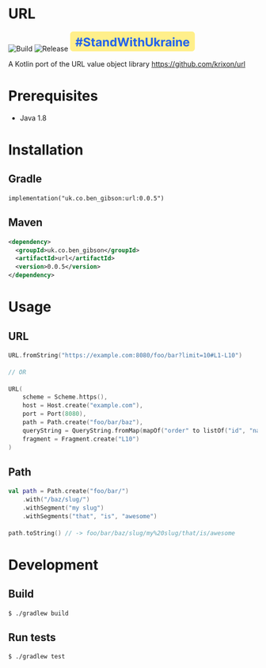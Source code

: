 URL
===

![Build](https://github.com/ben-gibson/url/workflows/Build/badge.svg)
![Release](https://img.shields.io/github/v/release/ben-gibson/url)
[![Stand With Ukraine](https://raw.githubusercontent.com/vshymanskyy/StandWithUkraine/main/badges/StandWithUkraine.svg)](https://stand-with-ukraine.pp.ua)

A Kotlin port of the URL value object library https://github.com/krixon/url

# Prerequisites

- Java 1.8

# Installation

## Gradle
```
implementation("uk.co.ben_gibson:url:0.0.5")
```

## Maven
```xml
<dependency>
  <groupId>uk.co.ben_gibson</groupId>
  <artifactId>url</artifactId>
  <version>0.0.5</version>
</dependency>
```

# Usage

## URL
```kotlin
URL.fromString("https://example.com:8080/foo/bar?limit=10#L1-L10")

// OR

URL(
    scheme = Scheme.https(),
    host = Host.create("example.com"),
    port = Port(8080),
    path = Path.create("foo/bar/baz"),
    queryString = QueryString.fromMap(mapOf("order" to listOf("id", "name"))),
    fragment = Fragment.create("L10")
)

```

## Path
```kotlin
val path = Path.create("foo/bar/")
    .with("/baz/slug/")
    .withSegment("my slug")
    .withSegments("that", "is", "awesome")

path.toString() // -> foo/bar/baz/slug/my%20slug/that/is/awesome

```

# Development

## Build

```
$ ./gradlew build
```

## Run tests

```
$ ./gradlew test
```
